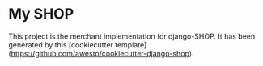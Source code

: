 # My SHOP

This project is the merchant implementation for django-SHOP. 
It has been generated by this
[cookiecutter template]
(https://github.com/awesto/cookiecutter-django-shop).
